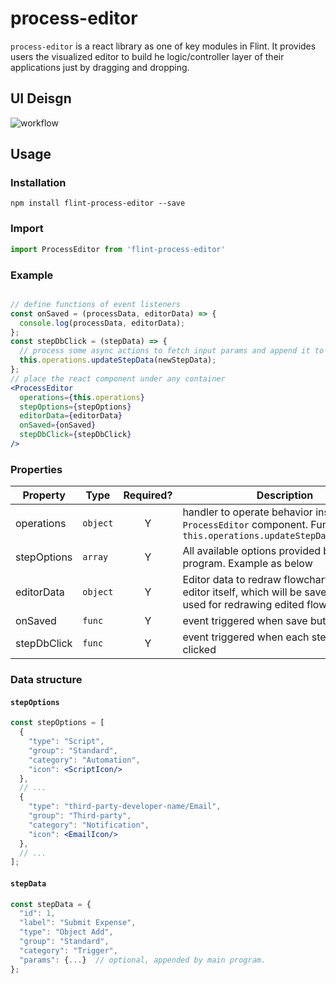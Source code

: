 # process-editor

`process-editor` is a react library as one of key modules in Flint. It provides users the visualized editor to build he logic/controller layer of their applications just by dragging and dropping. 

## UI Deisgn

![workflow](https://user-images.githubusercontent.com/3359858/71325726-bb5f2500-24a5-11ea-910d-1a591f04a4dc.png)

## Usage

### Installation

```npm
npm install flint-process-editor --save
```

### Import

```jsx
import ProcessEditor from 'flint-process-editor'
```

### Example

```jsx

// define functions of event listeners
const onSaved = (processData, editorData) => {
  console.log(processData, editorData);
};
const stepDbClick = (stepData) => {
  // process some async actions to fetch input params and append it to stepData
  this.operations.updateStepData(newStepData);
};
// place the react component under any container
<ProcessEditor
  operations={this.operations}
  stepOptions={stepOptions}
  editorData={editorData}
  onSaved={onSaved}
  stepDbClick={stepDbClick}
/>
```

### Properties

| Property | Type | Required? | Description |
|---|---|:---:|---|
| operations | `object` | Y | handler to operate behavior inside `ProcessEditor` component. Functions: `this.operations.updateStepData(stepData)`|
| stepOptions | `array` | Y | All available options provided by main program. Example as below |
| editorData | `object` | Y | Editor data to redraw flowchart provided by editor itself, which will be saved locally and used for redrawing edited flowchart |
| onSaved | `func` | Y | event triggered when save button clicked |
| stepDbClick | `func` | Y | event triggered when each step is double clicked |

### Data structure

#### `stepOptions`

```jsx
const stepOptions = [
  {
    "type": "Script",
    "group": "Standard",
    "category": "Automation",
    "icon": <ScriptIcon/>
  },
  // ...
  {
    "type": "third-party-developer-name/Email",
    "group": "Third-party",
    "category": "Notification",
    "icon": <EmailIcon/>
  },
  // ...
];
```

#### `stepData`

```jsx
const stepData = {
  "id": 1,
  "label": "Submit Expense",
  "type": "Object Add",
  "group": "Standard",
  "category": "Trigger",
  "params": {...}  // optional, appended by main program.
};
```
